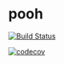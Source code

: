 # pooh

[![Build Status](https://app.travis-ci.com/Bitok85/pooh.svg?branch=master)](https://app.travis-ci.com/Bitok85/pooh)

[![codecov](https://codecov.io/gh/Bitok85/pooh/branch/master/graph/badge.svg?token=MWLD57OARE)](https://codecov.io/gh/Bitok85/pooh)